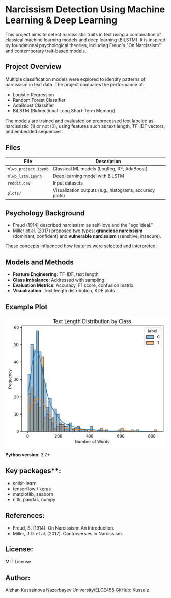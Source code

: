 # Narcissism Detection Using Machine Learning & Deep Learning

This project aims to detect narcissistic traits in text using a combination of classical machine learning models and deep learning (BiLSTM). It is inspired by foundational psychological theories, including Freud's "On Narcissism" and contemporary trait-based models.

## Project Overview

Multiple classification models were explored to identify patterns of narcissism in text data. The project compares the performance of:

- Logistic Regression  
- Random Forest Classifier  
- AdaBoost Classifier  
- BiLSTM (Bidirectional Long Short-Term Memory)

The models are trained and evaluated on preprocessed text labeled as narcissistic (1) or not (0), using features such as text length, TF-IDF vectors, and embedded sequences.

## Files

| File | Description |
|------|-------------|
| `mlwp_project.ipynb` | Classical ML models (LogReg, RF, AdaBoost) |
| `mlwp_lstm.ipynb` | Deep learning model with BiLSTM |
| `reddit.csv` | Input datasets |
| `plots/` | Visualization outputs (e.g., histograms, accuracy plots) |

## Psychology Background

- Freud (1914) described narcissism as self-love and the "ego ideal."
- Miller et al. (2017) proposed two types: **grandiose narcissism** (dominant, confident) and **vulnerable narcissism** (sensitive, insecure).

These concepts influenced how features were selected and interpreted.

## Models and Methods

- **Feature Engineering**: TF-IDF, text length
- **Class Imbalance**: Addressed with sampling
- **Evaluation Metrics**: Accuracy, F1 score, confusion matrix
- **Visualization**: Text length distribution, KDE plots

## Example Plot

![Text Length Distribution](plots/length_distribution.png)

**Python version**: 3.7+
## Key packages**:

- scikit-learn
- tensorflow / keras
- matplotlib, seaborn
- nltk, pandas, numpy

## References:
- Freud, S. (1914). On Narcissism: An Introduction.
- Miller, J.D. et al. (2017). Controversies in Narcissism.

## License:
MIT License

## Author:
Aizhan Kussainova
Nazarbayev University/ELCE455
GitHub: Kussaiz
